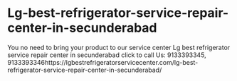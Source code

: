 # Lg-best-refrigerator-service-repair-center-in-secunderabad
You no need to bring your product to our service center Lg best refrigerator service repair center in secunderabad click to call Us: 9133393345, 9133393346https://lgbestrefrigeratorservicecenter.com/lg-best-refrigerator-service-repair-center-in-secunderabad/
